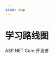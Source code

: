 ```yaml
---
icon: map
---
```


# 学习路线图

ASP.NET Core 开发者

[//]: # (![roadmap]&#40;/assets/image/aspnetcore-developer-roadmap-printable.png&#41;)
